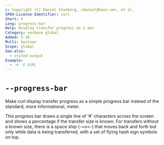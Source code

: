 ```yaml
---
c: Copyright (C) Daniel Stenberg, <daniel@haxx.se>, et al.
SPDX-License-Identifier: curl
Short: #
Long: progress-bar
Help: Display transfer progress as a bar
Category: verbose global
Added: 5.10
Multi: boolean
Scope: global
See-also:
  - styled-output
Example:
  - -# -O $URL
---
```


# `--progress-bar`

Make curl display transfer progress as a simple progress bar instead of the
standard, more informational, meter.

This progress bar draws a single line of '#' characters across the screen and
shows a percentage if the transfer size is known. For transfers without a
known size, there is a space ship (-=o=-) that moves back and forth but only
while data is being transferred, with a set of flying hash sign symbols on
top.
